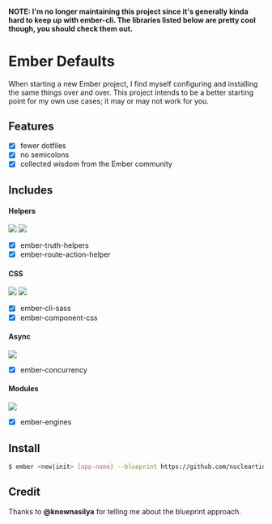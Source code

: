 
#### NOTE: I'm no longer maintaining this project since it's generally kinda hard to keep up with ember-cli. The libraries listed below are pretty cool though, you should check them out.

# Ember Defaults

When starting a new Ember project, I find myself configuring and installing the
same things over and over. This project intends to be a better starting point
for my own use cases; it may or may not work for you.

## Features

- [x] fewer dotfiles
- [x] no semicolons
- [x] collected wisdom from the Ember community

## Includes

#### Helpers

![](https://github.com/jmhobbs/cultofthepartyparrot.com/blob/master/parrots/parrot.gif)
![](https://github.com/jmhobbs/cultofthepartyparrot.com/blob/master/parrots/parrot.gif)

- [x] ember-truth-helpers
- [x] ember-route-action-helper

#### CSS

![](https://github.com/jmhobbs/cultofthepartyparrot.com/blob/master/parrots/parrot.gif)
![](https://github.com/jmhobbs/cultofthepartyparrot.com/blob/master/parrots/parrot.gif)

- [x] ember-cli-sass
- [x] ember-component-css

#### Async

![](https://github.com/jmhobbs/cultofthepartyparrot.com/blob/master/parrots/boredparrot.gif)

- [x] ember-concurrency

#### Modules

![](https://github.com/jmhobbs/cultofthepartyparrot.com/blob/master/parrots/parrot.gif)

- [x] ember-engines

## Install

```bash
$ ember <new|init> [app-name] --blueprint https://github.com/nucleartide/ember-defaults.git
```

## Credit

Thanks to <strong>@knownasilya</strong> for telling me about the blueprint
approach.

